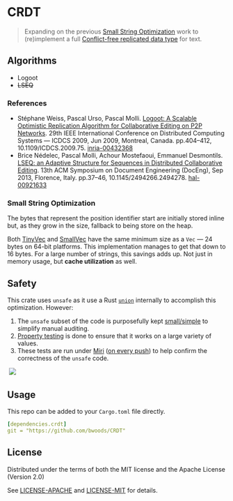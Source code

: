 # CRDT

>   Expanding on the previous [Small String Optimization](https://github.com/bwoods/immutable-sso) work to (re)implement a full [Conflict-free replicated data type](https://en.wikipedia.org/wiki/Conflict-free_replicated_data_type) for text.



## Algorithms

-   Logoot
-   ~~LSEQ~~



### References

-   Stéphane Weiss, Pascal Urso, Pascal Molli. [Logoot: A Scalable Optimistic Replication Algorithm for Collaborative Editing on P2P Networks](papers/Logoot,%20A%20Scalable%20Optimistic%20Replication%20Algorithm%20for%20Collaborative%20Editing%20on%20P2P%20Networks.pdf). 29th IEEE International Conference on Distributed Computing Systems — ICDCS 2009, Jun 2009, Montreal, Canada. pp.404–412, 10.1109/ICDCS.2009.75. [inria-00432368](https://inria.hal.science/inria-00432368)
-   Brice Nédelec, Pascal Molli, Achour Mostefaoui, Emmanuel Desmontils. [LSEQ: an Adaptive Structure for Sequences in Distributed Collaborative Editing](papers/LSEQ,%20an%20Adaptive%20Structure%20for%20Sequences%20in%20Distributed%20Collaborative%20Editing.pdf). 13th ACM Symposium on Document Engineering (DocEng), Sep 2013, Florence, Italy. pp.37–46, 10.1145/2494266.2494278. [hal-00921633](https://hal.science/hal-00921633)



### Small String Optimization

The bytes that represent the position identifier start are initially stored inline but, as they grow in the size, fallback to being store on the heap.

Both [TinyVec](https://crates.io/crates/tinyvec) and [SmallVec](https://crates.io/crates/smallvec) have the same minimum size as a `Vec` — 24 bytes on 64-bit platforms. This implementation manages to get that down to 16 bytes. For a large number of strings, this savings adds up. Not just in memory usage, but **cache utilization** as well.



## Safety 

This crate uses `unsafe` as it use a Rust [`union`](https://doc.rust-lang.org/reference/items/unions.html) internally to accomplish this optimization. However:

1. The `unsafe` subset of the code is purposefully kept [small/simple](src/crdt/pos/mod.rs) to simplify manual auditing.
2. [Property testing](https://github.com/BurntSushi/quickcheck#readme) is done to ensure that it works on a large variety of values.
3. These tests are run under [Miri](https://github.com/rust-lang/miri#readme) ([on every push](https://github.com/bwoods/CRDT/actions)) to help confirm the correctness of the `unsafe` code.

​    ![](https://github.com/bwoods/CRDT/actions/workflows/ci.yml/badge.svg)



## Usage

This repo can be added to your `Cargo.toml` file directly.

```yaml
[dependencies.crdt]
git = "https://github.com/bwoods/CRDT"
```



## License

Distributed under the terms of both the MIT license and the Apache License (Version 2.0)

See [LICENSE-APACHE](LICENSE-APACHE.md) and [LICENSE-MIT](LICENSE-MIT.md) for details.


